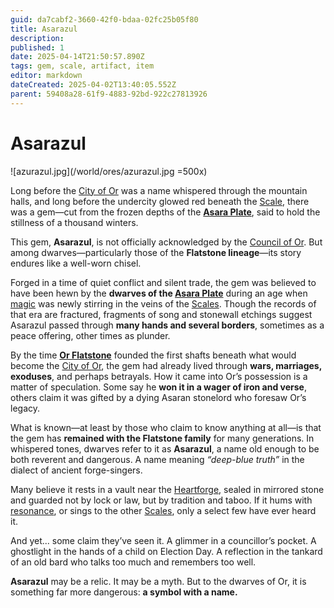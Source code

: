 ```yaml
---
guid: da7cabf2-3660-42f0-bdaa-02fc25b05f80
title: Asarazul
description: 
published: 1
date: 2025-04-14T21:50:57.890Z
tags: gem, scale, artifact, item
editor: markdown
dateCreated: 2025-04-02T13:40:05.552Z
parent: 59408a28-61f9-4883-92bd-922c27813926
---
```


# Asarazul

![azurazul.jpg](/world/ores/azurazul.jpg =500x)

Long before the [City of Or](/geography/settlement/city/city-of-or.md) was a name whispered through the mountain halls, and long before the undercity glowed red beneath the [Scale](/geography/landmark/scale.md), there was a gem—cut from the frozen depths of the **[Asara Plate](/geography/scale/asara-plate.md)**, said to hold the stillness of a thousand winters.

This gem, **Asarazul**, is not officially acknowledged by the [Council of Or](/geography/settlement/city/city-of-or/council-of-or.md). But among dwarves—particularly those of the **Flatstone lineage**—its story endures like a well-worn chisel.

Forged in a time of quiet conflict and silent trade, the gem was believed to have been hewn by the **dwarves of the [Asara Plate](/geography/scale/asara-plate.md)** during an age when [magic](/structure/mechanic/magic.md) was newly stirring in the veins of the [Scales](/geography/landmark/scale.md). Though the records of that era are fractured, fragments of song and stonewall etchings suggest Asarazul passed through **many hands and several borders**, sometimes as a peace offering, other times as plunder.

By the time **[Or Flatstone](/geography/settlement/city/city-of-or/local/or-flatstone.md)** founded the first shafts beneath what would become the [City of Or](/geography/settlement/city/city-of-or.md), the gem had already lived through **wars, marriages, exoduses**, and perhaps betrayals. How it came into Or’s possession is a matter of speculation. Some say he **won it in a wager of iron and verse**, others claim it was gifted by a dying Asaran stonelord who foresaw Or’s legacy.

What is known—at least by those who claim to know anything at all—is that the gem has **remained with the Flatstone family** for many generations. In whispered tones, dwarves refer to it as **Asarazul**, a name old enough to be both reverent and dangerous. A name meaning *“deep-blue truth”* in the dialect of ancient forge-singers.

Many believe it rests in a vault near the [Heartforge](/geography/settlement/city/city-of-or/heartforge.md), sealed in mirrored stone and guarded not by lock or law, but by tradition and taboo. If it hums with [resonance](/structure/mechanic/resonance.md), or sings to the other [Scales](/geography/landmark/scale.md), only a select few have ever heard it.

And yet... some claim they’ve seen it. A glimmer in a councillor’s pocket. A ghostlight in the hands of a child on Election Day. A reflection in the tankard of an old bard who talks too much and remembers too well.

**Asarazul** may be a relic. It may be a myth. But to the dwarves of Or, it is something far more dangerous: **a symbol with a name.**
